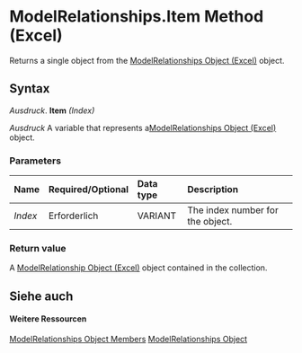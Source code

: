 
# ModelRelationships.Item Method (Excel)

Returns a single object from the [ModelRelationships Object (Excel)](cd671af2-7fbc-4494-a3d0-07e9ad3e83bf.md) object.


## Syntax

 _Ausdruck_. **Item** _(Index)_

 _Ausdruck_ A variable that represents a[ModelRelationships Object (Excel)](cd671af2-7fbc-4494-a3d0-07e9ad3e83bf.md) object.


### Parameters



|**Name**|**Required/Optional**|**Data type**|**Description**|
|:-----|:-----|:-----|:-----|
| _Index_|Erforderlich|VARIANT|The index number for the object.|

### Return value

A [ModelRelationship Object (Excel)](8b0a7fad-06a5-178d-c5b2-96fc5528a3cc.md) object contained in the collection.


## Siehe auch


#### Weitere Ressourcen


[ModelRelationships Object Members](http://msdn.microsoft.com/library/95711631-5377-ef90-5708-0890b38ffa2f%28Office.15%29.aspx)
[ModelRelationships Object](cd671af2-7fbc-4494-a3d0-07e9ad3e83bf.md)